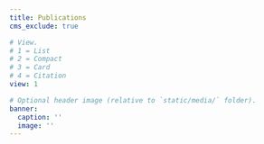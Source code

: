 ```yaml
---
title: Publications
cms_exclude: true

# View.
# 1 = List
# 2 = Compact
# 3 = Card
# 4 = Citation
view: 1

# Optional header image (relative to `static/media/` folder).
banner:
  caption: ''
  image: ''
---
```

